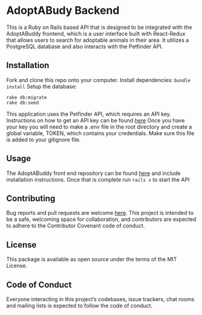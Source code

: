 # AdoptABudy Backend 

This is a Ruby on Rails based API that is designed to be integrated with the AdoptABuddy frontend, which is a user interface built with React-Redux that allows users to search for adoptable animals in their area. It utilizes a PostgreSQL database and also interacts with the Petfinder API.

## Installation 

Fork and clone this repo onto your computer. 
Install dependencies: `bundle install`
Setup the database: 
```
rake db:migrate
rake db:seed
```

This application uses the Petfinder API, which requires an API key. Instructions on how to get an API key can be found [here](https://www.petfinder.com/developers/)
Once you have your key you will need to make a .env file in the root directory and create a global variable, TOKEN, which contains your credentials. Make sure this file is added to your gitignore file.

## Usage 

The AdoptABuddy front end repository can be found [here](https://github.com/mlcomeau/AdoptABuddy-frontend) and include installation instructions. Once that is complete run `rails s` to start the API 

## Contributing 

Bug reports and pull requests are welcome [here](https://github.com/mlcomeau/AdoptABuddy-backend). This project is intended to be a safe, welcoming space for collaboration, and contributors are expected to adhere to the Contributor Covenant code of conduct.

## License 

This package is available as open source under the terms of the MIT License.

## Code of Conduct 

Everyone interacting in this project’s codebases, issue trackers, chat rooms and mailing lists is expected to follow the code of conduct.

